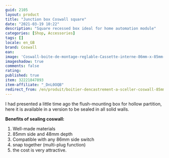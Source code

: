 ```yaml
---
guid: 2105
layout: product 
title: "Junction box Coswall square"
date: "2021-03-19 10:22"
description: "Square recessed box ideal for home automation module"
categories: [Shop, Accessories]
tags: []
locale: en_GB
brand: Coswall
ean: 
image: 'Coswall-boite-de-montage-reglable-Cassette-interne-86mm-x-85mm-x-50mm-pour-interrupteur.jpg'
imageshadow: true
comments: false
rating:  
published: true
item: 32221847893
item-affiliate: "_DnL0OQB"
redirect_from: /en/produit/boitier-dencastrement-a-sceller-coswall-85mm/
---
```


I had presented a little time ago the flush-mounting box for hollow partition, here it is available in a version to be sealed in all solid walls.

**Benefits of sealing coswall:**

1. Well-made materials
2. 85mm side and 48mm depth
3. Compatible with any 86mm side switch
4. snap together (multi-plug function)
5. the cost is very attractive.
